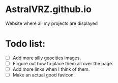 # AstralVRZ.github.io
Website where all my projects are displayed

# Todo list:
- [ ] Add more silly geocities images.
- [ ] Firgure out how to place them all over the page.
- [ ] Add more links when I think of them.
- [ ] Make an actual good favicon.
